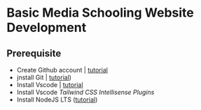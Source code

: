 # Basic Media Schooling Website Development

## Prerequisite
- Create Github account | [tutorial](https://docs.github.com/en/get-started/start-your-journey/creating-an-account-on-github)
- jnstall Git | [tutorial](https://phoenixnap.com/kb/how-to-install-git-windows))
- Install Vscode | [tutorial](https://www.liquidweb.com/help-docs/how-to-install-vscode-on-linux-mac-windows/#:~:text=Installing%20VSCode%20on%20Linux%2C%20Mac,that%20you%20can%20begin%20coding.)
- Install Vscode *Tailwind CSS Intellisense Plugins*
- Install NodeJS LTS ([tutorial](https://phoenixnap.com/kb/install-node-js-npm-on-windows))

